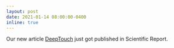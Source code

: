 ```yaml
---
layout: post
date: 2021-01-14 08:00:00-0400
inline: true
---
```


Our new article [DeepTouch](https://www.nature.com/articles/s41598-020-80675-6) just got published in Scientific Report.
